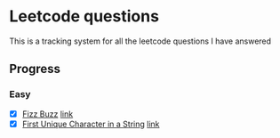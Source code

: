 # Leetcode questions

This is a tracking system for all the leetcode questions I have answered

## Progress

### Easy

- [x] [Fizz Buzz](https://leetcode.com/problems/fizz-buzz/) [link](easy/fizzbuzz.java)
- [x] [First Unique Character in a String](https://leetcode.com/problems/first-unique-character-in-a-string/) [link](easy/firstUniqueCharInString.java)
